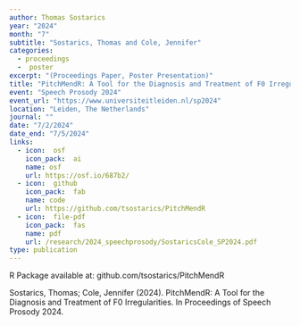 ```yaml
---
author: Thomas Sostarics
year: "2024"
month: "7"
subtitle: "Sostarics, Thomas and Cole, Jennifer"
categories:
  - proceedings
  -  poster
excerpt: "(Proceedings Paper, Poster Presentation)"
title: "PitchMendR: A Tool for the Diagnosis and Treatment of F0 Irregularities"
event: "Speech Prosody 2024"
event_url: "https://www.universiteitleiden.nl/sp2024"
location: "Leiden, The Netherlands"
journal: ""
date: "7/2/2024"
date_end: "7/5/2024"
links:
  - icon:  osf
    icon_pack:  ai
    name: osf
    url: https://osf.io/687b2/
  - icon:  github
    icon_pack:  fab
    name: code
    url: https://github.com/tsostarics/PitchMendR
  - icon:  file-pdf
    icon_pack:  fas
    name: pdf
    url: /research/2024_speechprosody/SostaricsCole_SP2024.pdf
type: publication
---
```


R Package available at: github.com/tsostarics/PitchMendR

Sostarics, Thomas; Cole, Jennifer (2024). PitchMendR: A Tool for the Diagnosis and Treatment of F0 Irregularities. In Proceedings of Speech Prosody 2024.
